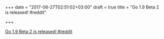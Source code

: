 +++
date = "2017-06-27T02:51:02+03:00"
draft = true
title = "Go 1.9 Beta 2 is released!  #reddit"

+++

<p><a href="https://t.co/o9Fup5Xa8U">Go 1.9 Beta 2 is released!  #reddit</a></p>